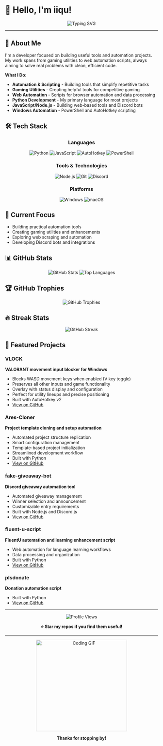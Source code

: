 # 👋 Hello, I'm iiqu!

<div align="center">
  <img src="https://readme-typing-svg.herokuapp.com?font=Fira+Code&pause=1000&color=00D4FF&center=true&vCenter=true&width=435&lines=Python+Developer;JavaScript+Builder;Automation+Enthusiast;Open+Source+Contributor;Tool+Creator" alt="Typing SVG" />
</div>

---

## 🚀 About Me

I'm a developer focused on building useful tools and automation projects. My work spans from gaming utilities to web automation scripts, always aiming to solve real problems with clean, efficient code.

**What I Do:**
- **Automation & Scripting** - Building tools that simplify repetitive tasks
- **Gaming Utilities** - Creating helpful tools for competitive gaming
- **Web Automation** - Scripts for browser automation and data processing
- **Python Development** - My primary language for most projects
- **JavaScript/Node.js** - Building web-based tools and Discord bots
- **Windows Automation** - PowerShell and AutoHotkey scripting

## 🛠️ Tech Stack

<div align="center">

### Languages
![Python](https://img.shields.io/badge/Python-3776AB?style=for-the-badge&logo=python&logoColor=white)
![JavaScript](https://img.shields.io/badge/JavaScript-F7DF1E?style=for-the-badge&logo=javascript&logoColor=black)
![AutoHotkey](https://img.shields.io/badge/AutoHotkey-334455?style=for-the-badge&logo=autohotkey&logoColor=white)
![PowerShell](https://img.shields.io/badge/PowerShell-5391FE?style=for-the-badge&logo=powershell&logoColor=white)

### Tools & Technologies
![Node.js](https://img.shields.io/badge/Node.js-43853D?style=for-the-badge&logo=node.js&logoColor=white)
![Git](https://img.shields.io/badge/Git-F05032?style=for-the-badge&logo=git&logoColor=white)
![Discord](https://img.shields.io/badge/Discord-7289DA?style=for-the-badge&logo=discord&logoColor=white)

### Platforms
![Windows](https://img.shields.io/badge/Windows-0078D6?style=for-the-badge&logo=windows&logoColor=white)
![macOS](https://img.shields.io/badge/macOS-000000?style=for-the-badge&logo=apple&logoColor=white)

</div>

## 🎯 Current Focus

- Building practical automation tools
- Creating gaming utilities and enhancements
- Exploring web scraping and automation
- Developing Discord bots and integrations

## 📊 GitHub Stats

<div align="center">
  <img src="https://github-readme-stats.vercel.app/api?username=iiqu&show_icons=true&theme=dark&hide_border=true&count_private=true" alt="GitHub Stats" />
  <img src="https://github-readme-stats.vercel.app/api/top-langs/?username=iiqu&layout=compact&theme=dark&hide_border=true" alt="Top Languages" />
</div>

## 🏆 GitHub Trophies

<div align="center">
  <img src="https://github-profile-trophy.vercel.app/?username=iiqu&theme=darkhub&no-frame=true&row=1&column=7" alt="GitHub Trophies" />
</div>

## 🔥 Streak Stats

<div align="center">
  <img src="https://streak-stats.demolab.com?user=iiqu&theme=dark&hide_border=true&date_format=M%20j%5B%2C%20Y%5D" alt="GitHub Streak" />
</div>

## 🎨 Featured Projects

### VLOCK
**VALORANT movement input blocker for Windows**
- Blocks WASD movement keys when enabled (V key toggle)
- Preserves all other inputs and game functionality
- Overlay with status display and configuration
- Perfect for utility lineups and precise positioning
- Built with AutoHotkey v2
- [View on GitHub](https://github.com/iiqu/VLOCK)

### Ares-Cloner
**Project template cloning and setup automation**
- Automated project structure replication
- Smart configuration management
- Template-based project initialization
- Streamlined development workflow
- Built with Python
- [View on GitHub](https://github.com/iiqu/Ares-Cloner)

### fake-giveaway-bot
**Discord giveaway automation tool**
- Automated giveaway management
- Winner selection and announcement
- Customizable entry requirements
- Built with Node.js and Discord.js
- [View on GitHub](https://github.com/iiqu/fake-giveaway-bot)

### fluent-u-script
**FluentU automation and learning enhancement script**
- Web automation for language learning workflows
- Data processing and organization
- Built with Python
- [View on GitHub](https://github.com/iiqu/fluent-u-script)

### plsdonate
**Donation automation script**
- Built with Python
- [View on GitHub](https://github.com/iiqu/plsdonate)

---

<div align="center">
  <img src="https://komarev.com/ghpvc/?username=iiqu&label=Profile%20views&color=0e75b6&style=flat" alt="Profile Views" />
  
  **⭐ Star my repos if you find them useful!**
</div>

---

<div align="center">
  <img src="https://media.giphy.com/media/L1R1tvI9svkIWwpVYr/giphy.gif" alt="Coding GIF" width="300" />
  
  **Thanks for stopping by!**
</div>


